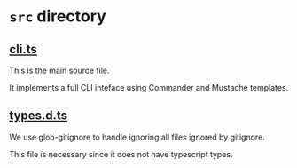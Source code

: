 # `src` directory

## [cli.ts](/src/cli.ts)
This is the main source file.

It implements a full CLI inteface using Commander and Mustache templates.
## [types.d.ts](/src/types.d.ts)
We use glob-gitignore to handle ignoring all files ignored by gitignore.

This file is necessary since it does not have typescript types.
